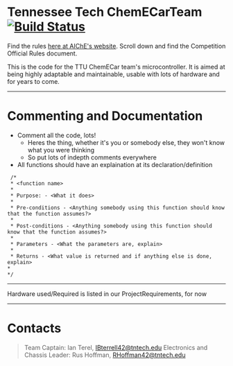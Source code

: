 # Tennessee Tech ChemECarTeam [![Build Status](https://travis-ci.com/rhoffman42/ttu-chemecar.svg?branch=master)](https://travis-ci.com/rhoffman42/ttu-chemecar)
Find the rules [here at AIChE's website](https://www.aiche.org/students/chem-e-car-competition/chem-e-car-competition-rules#panels-pane-entity-field-nodefield-global-public-files). Scroll down and find the Competition Official Rules document.

This is the code for the TTU ChemECar team's microcontroller.
It is aimed at being highly adaptable and maintainable, usable with lots of hardware and for years to come.

***

# Commenting and Documentation
- Comment all the code, lots!
    - Heres the thing, whether it's you or somebody else, they won't know what you were thinking
    - So put lots of indepth comments everywhere
-  All functions should have an explaination at its declaration/definition

```
 /*
 * <function name> 
 * 
 * Purpose: - <What it does>
 *
 * Pre-conditions - <Anything somebody using this function should know that the function assumes?>
 *
 * Post-conditions - <Anything somebody using this function should know that the function assumes?>
 *
 * Parameters - <What the parameters are, explain>
 *
 * Returns - <What value is returned and if anything else is done, explain>
* 
*/
```

***

Hardware used/Required is listed in our ProjectRequirements, for now

***

# Contacts
>Team Captain: Ian Terel, [IBterrell42@tntech.edu](IBterrell42@tntech.edu, "Contact Ian Here")
>Electronics and Chassis Leader: Rus Hoffman, [RHoffman42@tntech.edu](RHoffman42@tntech.edu, "Contact Rus Here")
